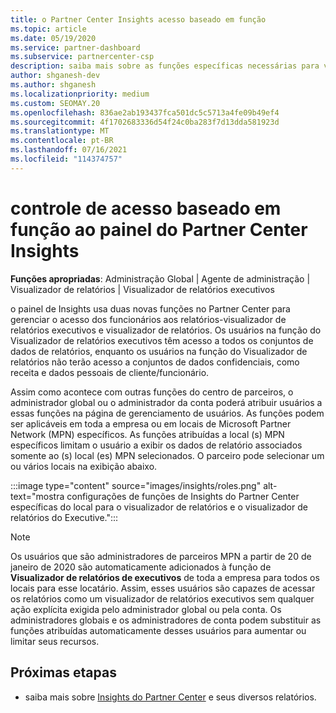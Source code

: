 ```yaml
---
title: o Partner Center Insights acesso baseado em função
ms.topic: article
ms.date: 05/19/2020
ms.service: partner-dashboard
ms.subservice: partnercenter-csp
description: saiba mais sobre as funções específicas necessárias para ver os relatórios do Partner Center Insights. Isso inclui as funções do Visualizador de relatórios executivo e do Visualizador de relatórios.
author: shganesh-dev
ms.author: shganesh
ms.localizationpriority: medium
ms.custom: SEOMAY.20
ms.openlocfilehash: 836ae2ab193437fca501dc5c5713a4fe09b49ef4
ms.sourcegitcommit: 4f1702683336d54f24c0ba283f7d13dda581923d
ms.translationtype: MT
ms.contentlocale: pt-BR
ms.lasthandoff: 07/16/2021
ms.locfileid: "114374757"
---
```

# <a name="role-based-access-control-to-the-partner-center-insights-dashboard"></a>controle de acesso baseado em função ao painel do Partner Center Insights

**Funções apropriadas**: Administração Global | Agente de administração | Visualizador de relatórios | Visualizador de relatórios executivos

o painel de Insights usa duas novas funções no Partner Center para gerenciar o acesso dos funcionários aos relatórios-visualizador de relatórios executivos e visualizador de relatórios.  Os usuários na função do Visualizador de relatórios executivos têm acesso a todos os conjuntos de dados de relatórios, enquanto os usuários na função do Visualizador de relatórios não terão acesso a conjuntos de dados confidenciais, como receita e dados pessoais de cliente/funcionário.  

Assim como acontece com outras funções do centro de parceiros, o administrador global ou o administrador da conta poderá atribuir usuários a essas funções na página de gerenciamento de usuários. As funções podem ser aplicáveis em toda a empresa ou em locais de Microsoft Partner Network (MPN) específicos. As funções atribuídas a local (s) MPN específicos limitam o usuário a exibir os dados de relatório associados somente ao (s) local (es) MPN selecionados. O parceiro pode selecionar um ou vários locais na exibição abaixo.

:::image type="content" source="images/insights/roles.png" alt-text="mostra configurações de funções de Insights do Partner Center específicas do local para o visualizador de relatórios e o visualizador de relatórios do Executive.":::

>[!Note]
> Os usuários que são administradores de parceiros MPN a partir de 20 de janeiro de 2020 são automaticamente adicionados à função de **Visualizador de relatórios de executivos** de toda a empresa para todos os locais para esse locatário. Assim, esses usuários são capazes de acessar os relatórios como um visualizador de relatórios executivos sem qualquer ação explícita exigida pelo administrador global ou pela conta. Os administradores globais e os administradores de conta podem substituir as funções atribuídas automaticamente desses usuários para aumentar ou limitar seus recursos.

## <a name="next-steps"></a>Próximas etapas

- saiba mais sobre [Insights do Partner Center](partner-center-insights.md) e seus diversos relatórios.
